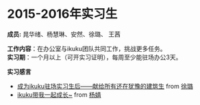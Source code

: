 # 2015-2016年实习生

**成员:**  晁华绪、杨慧琳、安然、徐璐、 王茜    

**工作内容**：在办公室与ikuku团队共同工作，挑战更多任务。  
**实习期**：一个月以上（可开实习证明），每周至少能驻场办公3天。  

**实习感言**  

* [成为ikuku驻场实习生后——献给所有还在犹豫的建筑生](http://www.ikuku.cn/post/116081) from [徐璐](http://www.ikuku.cn/user/36781)
* [ikuku带我一起成长~](http://www.ikuku.cn/post/102375) from [杨婧](http://www.ikuku.cn/user/17592)  

